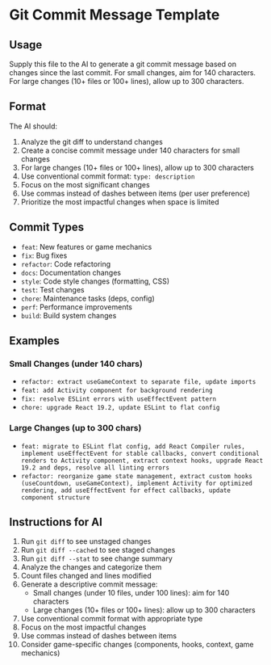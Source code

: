 # Git Commit Message Template

## Usage

Supply this file to the AI to generate a git commit message based on changes since the last commit. For small changes, aim for 140 characters. For large changes (10+ files or 100+ lines), allow up to 300 characters.

## Format

The AI should:

1. Analyze the git diff to understand changes
2. Create a concise commit message under 140 characters for small changes
3. For large changes (10+ files or 100+ lines), allow up to 300 characters
4. Use conventional commit format: `type: description`
5. Focus on the most significant changes
6. Use commas instead of dashes between items (per user preference)
7. Prioritize the most impactful changes when space is limited

## Commit Types

- `feat`: New features or game mechanics
- `fix`: Bug fixes
- `refactor`: Code refactoring
- `docs`: Documentation changes
- `style`: Code style changes (formatting, CSS)
- `test`: Test changes
- `chore`: Maintenance tasks (deps, config)
- `perf`: Performance improvements
- `build`: Build system changes

## Examples

### Small Changes (under 140 chars)

- `refactor: extract useGameContext to separate file, update imports`
- `feat: add Activity component for background rendering`
- `fix: resolve ESLint errors with useEffectEvent pattern`
- `chore: upgrade React 19.2, update ESLint to flat config`

### Large Changes (up to 300 chars)

- `feat: migrate to ESLint flat config, add React Compiler rules, implement useEffectEvent for stable callbacks, convert conditional renders to Activity component, extract context hooks, upgrade React 19.2 and deps, resolve all linting errors`
- `refactor: reorganize game state management, extract custom hooks (useCountdown, useGameContext), implement Activity for optimized rendering, add useEffectEvent for effect callbacks, update component structure`

## Instructions for AI

1. Run `git diff` to see unstaged changes
2. Run `git diff --cached` to see staged changes
3. Run `git diff --stat` to see change summary
4. Analyze the changes and categorize them
5. Count files changed and lines modified
6. Generate a descriptive commit message:
   - Small changes (under 10 files, under 100 lines): aim for 140 characters
   - Large changes (10+ files or 100+ lines): allow up to 300 characters
7. Use conventional commit format with appropriate type
8. Focus on the most impactful changes
9. Use commas instead of dashes between items
10. Consider game-specific changes (components, hooks, context, game mechanics)
